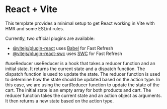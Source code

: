 # React + Vite

This template provides a minimal setup to get React working in Vite with HMR and some ESLint rules.

Currently, two official plugins are available:

- [@vitejs/plugin-react](https://github.com/vitejs/vite-plugin-react/blob/main/packages/plugin-react/README.md) uses [Babel](https://babeljs.io/) for Fast Refresh
- [@vitejs/plugin-react-swc](https://github.com/vitejs/vite-plugin-react-swc) uses [SWC](https://swc.rs/) for Fast Refresh

#useReducer
useReducer is a hook that takes a reducer function and an initial state. It returns the current state and a dispatch function. 
The dispatch function is used to update the state. The reducer function is used to determine how the state should be updated based on the action type. 
In this case, we are using the cartReducer function to update the state of the cart. The initial state is an empty array for both products and cart. 
The reducer function takes the current state and an action object as arguments. It then returns a new state based on the action type.